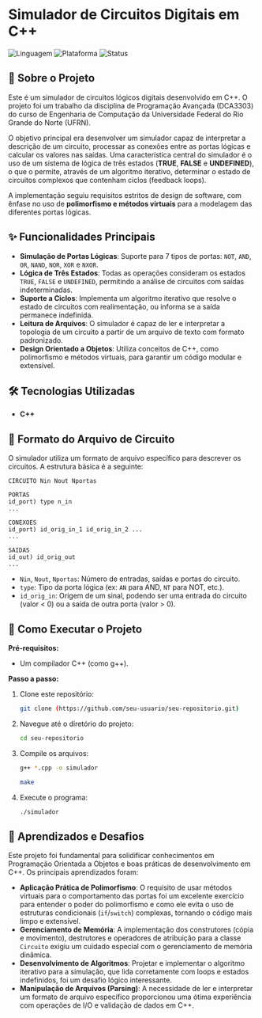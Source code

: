 # Simulador de Circuitos Digitais em C++

![Linguagem](https://img.shields.io/badge/Linguagem-C%2B%2B-blue.svg)
![Plataforma](https://img.shields.io/badge/Plataforma-Qt-41CD52.svg)
![Status](https://img.shields.io/badge/Status-Conclu%C3%ADdo-brightgreen.svg)

## 📖 Sobre o Projeto

Este é um simulador de circuitos lógicos digitais desenvolvido em C++. O projeto foi um trabalho da disciplina de Programação Avançada (DCA3303) do curso de Engenharia de Computação da Universidade Federal do Rio Grande do Norte (UFRN). 

O objetivo principal era desenvolver um simulador capaz de interpretar a descrição de um circuito, processar as conexões entre as portas lógicas e calcular os valores nas saídas. Uma característica central do simulador é o uso de um sistema de lógica de três estados (**TRUE**, **FALSE** e **UNDEFINED**), o que o permite, através de um algoritmo iterativo, determinar o estado de circuitos complexos que contenham ciclos (feedback loops).

A implementação seguiu requisitos estritos de design de software, com ênfase no uso de **polimorfismo e métodos virtuais** para a modelagem das diferentes portas lógicas.

## ✨ Funcionalidades Principais

* **Simulação de Portas Lógicas**: Suporte para 7 tipos de portas: `NOT`, `AND`, `OR`, `NAND`, `NOR`, `XOR` e `NXOR`. 
* **Lógica de Três Estados**: Todas as operações consideram os estados `TRUE`, `FALSE` e `UNDEFINED`, permitindo a análise de circuitos com saídas indeterminadas.
* **Suporte a Ciclos**: Implementa um algoritmo iterativo que resolve o estado de circuitos com realimentação, ou informa se a saída permanece indefinida. 
* **Leitura de Arquivos**: O simulador é capaz de ler e interpretar a topologia de um circuito a partir de um arquivo de texto com formato padronizado. 
* **Design Orientado a Objetos**: Utiliza conceitos de C++, como polimorfismo e métodos virtuais, para garantir um código modular e extensível. 

## 🛠️ Tecnologias Utilizadas

* **C++**

## 📂 Formato do Arquivo de Circuito

O simulador utiliza um formato de arquivo específico para descrever os circuitos. A estrutura básica é a seguinte:

```
CIRCUITO Nin Nout Nportas

PORTAS
id_port) type n_in
...

CONEXOES
id_port) id_orig_in_1 id_orig_in_2 ...
...

SAIDAS
id_out) id_orig_out
...
```
* `Nin`, `Nout`, `Nportas`: Número de entradas, saídas e portas do circuito. 
* `type`: Tipo da porta lógica (ex: `AN` para AND, `NT` para NOT, etc.). 
* `id_orig_in`: Origem de um sinal, podendo ser uma entrada do circuito (valor < 0) ou a saída de outra porta (valor > 0). 

## 🚀 Como Executar o Projeto

**Pré-requisitos:**
* Um compilador C++ (como g++).

**Passo a passo:**

1.  Clone este repositório:
    ```bash
    git clone (https://github.com/seu-usuario/seu-repositorio.git)
    ```
2.  Navegue até o diretório do projeto:
    ```bash
    cd seu-repositorio
    ```
3.  Compile os arquivos:
    ```bash
    g++ *.cpp -o simulador
    ```
    ```bash
    make
    ```
4.  Execute o programa:
    ```bash
    ./simulador
    ```

## 🧠 Aprendizados e Desafios

Este projeto foi fundamental para solidificar conhecimentos em Programação Orientada a Objetos e boas práticas de desenvolvimento em C++. Os principais aprendizados foram:

* **Aplicação Prática de Polimorfismo**: O requisito de usar métodos virtuais para o comportamento das portas foi um excelente exercício para entender o poder do polimorfismo e como ele evita o uso de estruturas condicionais (`if`/`switch`) complexas, tornando o código mais limpo e extensível.
* **Gerenciamento de Memória**: A implementação dos construtores (cópia e movimento), destrutores e operadores de atribuição para a classe `Circuito` exigiu um cuidado especial com o gerenciamento de memória dinâmica.
* **Desenvolvimento de Algoritmos**: Projetar e implementar o algoritmo iterativo para a simulação, que lida corretamente com loops e estados indefinidos, foi um desafio lógico interessante.
* **Manipulação de Arquivos (Parsing)**: A necessidade de ler e interpretar um formato de arquivo específico proporcionou uma ótima experiência com operações de I/O e validação de dados em C++.
